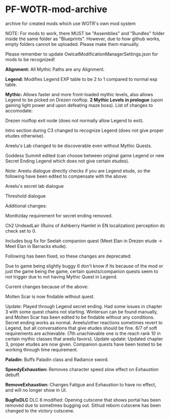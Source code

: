 # PF-WOTR-mod-archive
archive for created mods which use WOTR's own mod system

NOTE:
For mods to work, there MUST be "Assemblies" and "Bundles" folder inside the same folder as "Blueprints". However, due to how github works, empty folders cannot be uploaded. Please make them manually.

Please remember to update OwlcatModificationManagerSettings.json for mods to be recognized!

**Alignment:**
All Mythic Paths are any Alignment.

**Legend:**
Modifies Legend EXP table to be 2 to 1 compared to normal exp table.

**Mythic:**
Allows faster and more front-loaded mythic levels, also allows Legend to be picked on Drezen rooftop.
**2 Mythic Levels in prologue** (upon gaining light power and upon defeating maze boss).
List of changes to accomodate:

Drezen rooftop exit node (does not normally allow Legend to exit).

Intro section during C3 changed to recognize Legend (does not give proper etudes otherwise).

Areelu's Lab changed to be discoverable even without Mythic Quests.

Goddess Summit edited (can choose between original game Legend or new Secret Ending Legend which does not give certain etudes).

Note: Areelu dialogue directly checks if you are Legend etude, so the following have been edited to compensate with the above:

Areelu's secret lab dialogue

Threshold dialogue

Additional changes:

Month/day requirement for secret ending removed.

Ch2 UndeadLair (Ruins of Ashberry Hamlet in EN localization) perception dc check set to 0.

Includes bug fix for Seelah companion quest (Meet Elan in Drezen etude -> Meet Elan in Barracks etude).

Following has been fixed, so these changes are deprecated:


Due to game being slightly buggy (I don't know if its because of the mod or just the game being the game, certain quests/companion quests seem to not trigger due to not having Mythic Quest in Legend.

Current changes because of the above:

Molten Scar is now findable without quest.

Update: Played through Legend secret ending. Had some issues in chapter 3 with some quest chains not starting. Wintersun can be found manually, and Molten Scar has been edited to be findable without any conditions. Secret ending works as normal. Areelu/other reactions sometimes revert to Legend, but all conversations that give etudes should be fine. 6/7 of soft requirements are achievable. (7th unachievable one is the reach rank 10 in certain mythic classes that areelu favors).
Update update: Updated chapter 3, proper etudes are now given. Companion quests have been tested to be working through time requirement.

**Paladin:**
Buffs Paladin class and Radiance sword.

**SpeedyExhaustion:**
Removes character speed slow effect on Exhaustion debuff.

**RemoveExhaustion:**
Changes Fatigue and Exhaustion to have no effect, and will no longer show in UI.

**BugfixDLC**
DLC 6 modified: Opening cutscene that shows portal has been removed due to sometimes bugging out. Sithud reborn cutscene has been changed to the victory cutscene.
